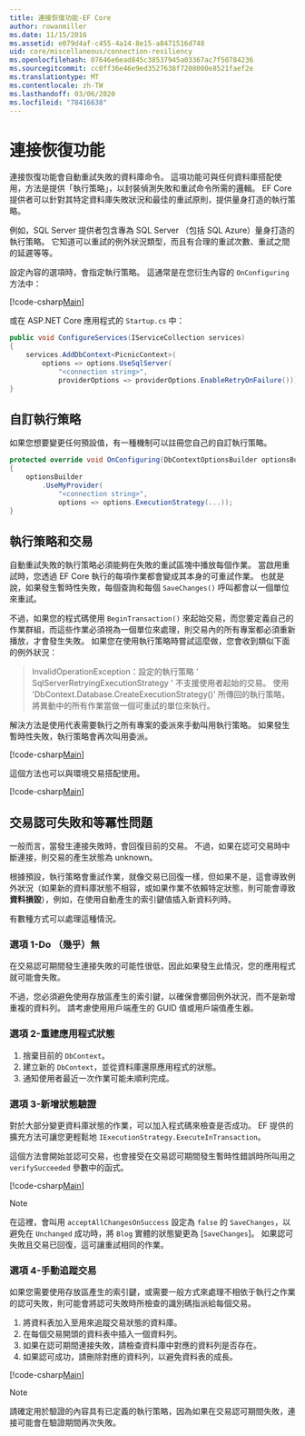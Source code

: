 ```yaml
---
title: 連接恢復功能-EF Core
author: rowanmiller
ms.date: 11/15/2016
ms.assetid: e079d4af-c455-4a14-8e15-a8471516d748
uid: core/miscellaneous/connection-resiliency
ms.openlocfilehash: 07646e6ead845c38537945a03367ac7f50784236
ms.sourcegitcommit: cc0ff36e46e9ed3527638f7208000e8521faef2e
ms.translationtype: MT
ms.contentlocale: zh-TW
ms.lasthandoff: 03/06/2020
ms.locfileid: "78416638"
---
```

# <a name="connection-resiliency"></a>連接恢復功能

連接恢復功能會自動重試失敗的資料庫命令。 這項功能可與任何資料庫搭配使用，方法是提供「執行策略」，以封裝偵測失敗和重試命令所需的邏輯。 EF Core 提供者可以針對其特定資料庫失敗狀況和最佳的重試原則，提供量身打造的執行策略。

例如，SQL Server 提供者包含專為 SQL Server （包括 SQL Azure）量身打造的執行策略。 它知道可以重試的例外狀況類型，而且有合理的重試次數、重試之間的延遲等等。

設定內容的選項時，會指定執行策略。 這通常是在您衍生內容的 `OnConfiguring` 方法中：

[!code-csharp[Main](../../../samples/core/Miscellaneous/ConnectionResiliency/Program.cs#OnConfiguring)]

或在 ASP.NET Core 應用程式的 `Startup.cs` 中：

``` csharp
public void ConfigureServices(IServiceCollection services)
{
    services.AddDbContext<PicnicContext>(
        options => options.UseSqlServer(
            "<connection string>",
            providerOptions => providerOptions.EnableRetryOnFailure()));
}
```

## <a name="custom-execution-strategy"></a>自訂執行策略

如果您想要變更任何預設值，有一種機制可以註冊您自己的自訂執行策略。

``` csharp
protected override void OnConfiguring(DbContextOptionsBuilder optionsBuilder)
{
    optionsBuilder
        .UseMyProvider(
            "<connection string>",
            options => options.ExecutionStrategy(...));
}
```

## <a name="execution-strategies-and-transactions"></a>執行策略和交易

自動重試失敗的執行策略必須能夠在失敗的重試區塊中播放每個作業。 當啟用重試時，您透過 EF Core 執行的每項作業都會變成其本身的可重試作業。 也就是說，如果發生暫時性失敗，每個查詢和每個 `SaveChanges()` 呼叫都會以一個單位來重試。

不過，如果您的程式碼使用 `BeginTransaction()` 來起始交易，而您要定義自己的作業群組，而這些作業必須視為一個單位來處理，則交易內的所有專案都必須重新播放，才會發生失敗。 如果您在使用執行策略時嘗試這麼做，您會收到類似下面的例外狀況：

> InvalidOperationException：設定的執行策略 ' SqlServerRetryingExecutionStrategy ' 不支援使用者起始的交易。 使用 'DbContext.Database.CreateExecutionStrategy()' 所傳回的執行策略，將異動中的所有作業當做一個可重試的單位來執行。

解決方法是使用代表需要執行之所有專案的委派來手動叫用執行策略。 如果發生暫時性失敗，執行策略會再次叫用委派。

[!code-csharp[Main](../../../samples/core/Miscellaneous/ConnectionResiliency/Program.cs#ManualTransaction)]

這個方法也可以與環境交易搭配使用。

[!code-csharp[Main](../../../samples/core/Miscellaneous/ConnectionResiliency/Program.cs#AmbientTransaction)]

## <a name="transaction-commit-failure-and-the-idempotency-issue"></a>交易認可失敗和等冪性問題

一般而言，當發生連接失敗時，會回復目前的交易。 不過，如果在認可交易時中斷連接，則交易的產生狀態為 unknown。 

根據預設，執行策略會重試作業，就像交易已回復一樣，但如果不是，這會導致例外狀況（如果新的資料庫狀態不相容，或如果作業不依賴特定狀態，則可能會導致**資料損毀**），例如，在使用自動產生的索引鍵值插入新資料列時。

有數種方式可以處理這種情況。

### <a name="option-1---do-almost-nothing"></a>選項 1-Do （幾乎）無

在交易認可期間發生連接失敗的可能性很低，因此如果發生此情況，您的應用程式就可能會失敗。

不過，您必須避免使用存放區產生的索引鍵，以確保會擲回例外狀況，而不是新增重複的資料列。 請考慮使用用戶端產生的 GUID 值或用戶端值產生器。

### <a name="option-2---rebuild-application-state"></a>選項 2-重建應用程式狀態

1. 捨棄目前的 `DbContext`。
2. 建立新的 `DbContext`，並從資料庫還原應用程式的狀態。
3. 通知使用者最近一次作業可能未順利完成。

### <a name="option-3---add-state-verification"></a>選項 3-新增狀態驗證

對於大部分變更資料庫狀態的作業，可以加入程式碼來檢查是否成功。 EF 提供的擴充方法可讓您更輕鬆地 `IExecutionStrategy.ExecuteInTransaction`。

這個方法會開始並認可交易，也會接受在交易認可期間發生暫時性錯誤時所叫用之 `verifySucceeded` 參數中的函式。

[!code-csharp[Main](../../../samples/core/Miscellaneous/ConnectionResiliency/Program.cs#Verification)]

> [!NOTE]
> 在這裡，會叫用 `acceptAllChangesOnSuccess` 設定為 `false` 的 `SaveChanges`，以避免在 `Unchanged` 成功時，將 `Blog` 實體的狀態變更為 [`SaveChanges`]。 如果認可失敗且交易已回復，這可讓重試相同的作業。

### <a name="option-4---manually-track-the-transaction"></a>選項 4-手動追蹤交易

如果您需要使用存放區產生的索引鍵，或需要一般方式來處理不相依于執行之作業的認可失敗，則可能會將認可失敗時所檢查的識別碼指派給每個交易。

1. 將資料表加入至用來追蹤交易狀態的資料庫。
2. 在每個交易開頭的資料表中插入一個資料列。
3. 如果在認可期間連接失敗，請檢查資料庫中對應的資料列是否存在。
4. 如果認可成功，請刪除對應的資料列，以避免資料表的成長。

[!code-csharp[Main](../../../samples/core/Miscellaneous/ConnectionResiliency/Program.cs#Tracking)]

> [!NOTE]
> 請確定用於驗證的內容具有已定義的執行策略，因為如果在交易認可期間失敗，連接可能會在驗證期間再次失敗。
